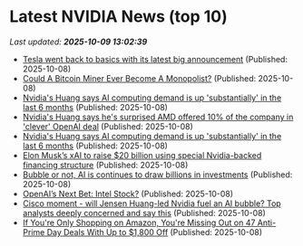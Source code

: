 # Latest NVIDIA News (top 10)
_Last updated: **2025-10-09 13:02:39**_

- [Tesla went back to basics with its latest big announcement](https://www.businessinsider.com/tesla-elon-musk-cheaper-model-y-model-3-ev-credit-2025-10) (Published: 2025-10-08)
- [Could A Bitcoin Miner Ever Become A Monopolist?](https://www.forbes.com/sites/digital-assets/2025/10/08/could-a-bitcoin-miner-ever-become-a-monopolist/) (Published: 2025-10-08)
- [Nvidia's Huang says AI computing demand is up 'substantially' in the last 6 months](https://biztoc.com/x/001c7f9ef7d8dfc7) (Published: 2025-10-08)
- [Nvidia's Huang says he's surprised AMD offered 10% of the company in 'clever' OpenAI deal](https://www.cnbc.com/2025/10/08/nvidia-huang-amd-open-ai.html) (Published: 2025-10-08)
- [Nvidia's Huang says AI computing demand is up 'substantially' in the last 6 months](https://www.cnbc.com/2025/10/08/jensen-huang-nvidia-computing-demand.html) (Published: 2025-10-08)
- [Elon Musk’s xAI to raise $20 billion using special Nvidia-backed financing structure](https://qz.com/musks-xai-raises-20-billionbut-wont-call-it-a-raise) (Published: 2025-10-08)
- [Bubble or not, AI is continues to draw billions in investments](https://finance.yahoo.com/news/bubble-or-not-ai-continues-to-draw-billions-in-investments-124713161.html) (Published: 2025-10-08)
- [OpenAI’s Next Bet: Intel Stock?](https://www.forbes.com/sites/greatspeculations/2025/10/08/openais-next-bet-intel-stock/) (Published: 2025-10-08)
- [Cisco moment - will Jensen Huang-led Nvidia fuel an AI bubble? Top analysts deeply concerned and say this](https://economictimes.indiatimes.com/news/international/us/cisco-moment-will-jensen-huang-led-nvidia-fuel-an-ai-bubble-top-analysts-deeply-concerned-and-say-this/articleshow/124385848.cms) (Published: 2025-10-08)
- [If You're Only Shopping on Amazon, You're Missing Out on 47 Anti-Prime Day Deals With Up to $1,800 Off](https://www.cnet.com/deals/best-anti-prime-day-deals-2025-10-08/) (Published: 2025-10-08)

